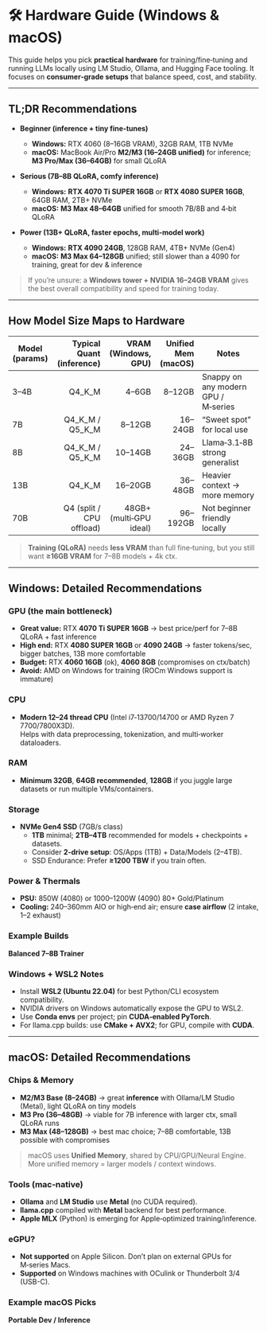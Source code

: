 # 🛠️ Hardware Guide (Windows & macOS)

This guide helps you pick **practical hardware** for training/fine‑tuning and running LLMs locally using LM Studio, Ollama, and Hugging Face tooling. It focuses on **consumer‑grade setups** that balance speed, cost, and stability.

---

## TL;DR Recommendations

- **Beginner (inference + tiny fine‑tunes)**  
  - **Windows:** RTX 4060 (8–16GB VRAM), 32GB RAM, 1TB NVMe  
  - **macOS:** MacBook Air/Pro **M2/M3 (16–24GB unified)** for inference; **M3 Pro/Max (36–64GB)** for small QLoRA

- **Serious (7B–8B QLoRA, comfy inference)**  
  - **Windows:** **RTX 4070 Ti SUPER 16GB** or **RTX 4080 SUPER 16GB**, 64GB RAM, 2TB+ NVMe  
  - **macOS:** **M3 Max 48–64GB** unified for smooth 7B/8B and 4‑bit QLoRA

- **Power (13B+ QLoRA, faster epochs, multi‑model work)**  
  - **Windows:** **RTX 4090 24GB**, 128GB RAM, 4TB+ NVMe (Gen4)  
  - **macOS:** **M3 Max 64–128GB** unified; still slower than a 4090 for training, great for dev & inference

> If you’re unsure: a **Windows tower + NVIDIA 16–24GB VRAM** gives the best overall compatibility and speed for training today.

---

## How Model Size Maps to Hardware

| Model (params) | Typical Quant (inference) | VRAM (Windows, GPU) | Unified Mem (macOS) | Notes |
|---|---:|---:|---:|---|
| 3–4B | Q4_K_M | 4–6GB | 8–12GB | Snappy on any modern GPU / M‑series |
| 7B | Q4_K_M / Q5_K_M | 8–12GB | 16–24GB | “Sweet spot” for local use |
| 8B | Q4_K_M / Q5_K_M | 10–14GB | 24–36GB | Llama‑3.1‑8B strong generalist |
| 13B | Q4_K_M | 16–20GB | 36–48GB | Heavier context → more memory |
| 70B | Q4 (split / CPU offload) | 48GB+ (multi‑GPU ideal) | 96–192GB | Not beginner friendly locally |

> **Training (QLoRA)** needs **less VRAM** than full fine‑tuning, but you still want **≥16GB VRAM** for 7–8B models + 4k ctx.

---

## Windows: Detailed Recommendations

### GPU (the main bottleneck)
- **Great value:** RTX **4070 Ti SUPER 16GB** → best price/perf for 7–8B QLoRA + fast inference  
- **High end:** RTX **4080 SUPER 16GB** or **4090 24GB** → faster tokens/sec, bigger batches, 13B more comfortable  
- **Budget:** RTX **4060 16GB** (ok), **4060 8GB** (compromises on ctx/batch)  
- **Avoid:** AMD on Windows for training (ROCm Windows support is immature)

### CPU
- **Modern 12–24 thread CPU** (Intel i7‑13700/14700 or AMD Ryzen 7 7700/7800X3D).  
  Helps with data preprocessing, tokenization, and multi‑worker dataloaders.

### RAM
- **Minimum 32GB**, **64GB recommended**, **128GB** if you juggle large datasets or run multiple VMs/containers.

### Storage
- **NVMe Gen4 SSD** (7GB/s class)  
  - **1TB** minimal; **2TB–4TB** recommended for models + checkpoints + datasets.  
  - Consider **2‑drive setup**: OS/Apps (1TB) + Data/Models (2–4TB).  
  - SSD Endurance: Prefer **≥1200 TBW** if you train often.

### Power & Thermals
- **PSU:** 850W (4080) or 1000–1200W (4090) 80+ Gold/Platinum  
- **Cooling:** 240–360mm AIO or high‑end air; ensure **case airflow** (2 intake, 1–2 exhaust)

### Example Builds

**Balanced 7–8B Trainer**


### Windows + WSL2 Notes
- Install **WSL2 (Ubuntu 22.04)** for best Python/CLI ecosystem compatibility.  
- NVIDIA drivers on Windows automatically expose the GPU to WSL2.  
- Use **Conda envs** per project; pin **CUDA‑enabled PyTorch**.  
- For llama.cpp builds: use **CMake + AVX2**; for GPU, compile with **CUDA**.

---

## macOS: Detailed Recommendations

### Chips & Memory
- **M2/M3 Base (8–24GB)** → great **inference** with Ollama/LM Studio (Metal), light QLoRA on tiny models  
- **M3 Pro (36–48GB)** → viable for 7B inference with larger ctx, small QLoRA runs  
- **M3 Max (48–128GB)** → best mac choice; 7–8B comfortable, 13B possible with compromises

> macOS uses **Unified Memory**, shared by CPU/GPU/Neural Engine. More unified memory = larger models / context windows.

### Tools (mac‑native)
- **Ollama** and **LM Studio** use **Metal** (no CUDA required).  
- **llama.cpp** compiled with **Metal** backend for best performance.  
- **Apple MLX** (Python) is emerging for Apple‑optimized training/inference.

### eGPU?
- **Not supported** on Apple Silicon. Don’t plan on external GPUs for M‑series Macs.
- **Supported** on Windows machines with OCulink or Thunderbolt 3/4 (USB-C).

### Example macOS Picks

**Portable Dev / Inference**

